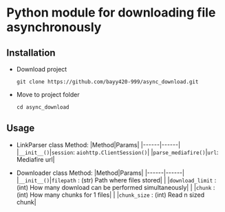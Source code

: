# Python module for downloading file asynchronously 

## Installation 

* Download project 
  ```console
  git clone https://github.com/bayy420-999/async_download.git
  ```

* Move to project folder 
  ```console
  cd async_download
  ```

## Usage 

* LinkParser class 
  Method:
  |Method|Params|
  |------|------|
  |`__init__()`|`session`: `aiohttp.ClientSession()`|
  |`parse_mediafire()`|`url`: Mediafire url|
  
* Downloader class 
  Method:
  |Method|Params|
  |------|------|
  |`__init__()`|`filepath` : (str) Path where files stored|
  |            |`download_limit` : (int) How many download can be performed simultaneously|
  |            |`chunk` : (int) How many chunks for 1 files|
  |            |`chunk_size` : (int) Read n sized chunk|
  

  
